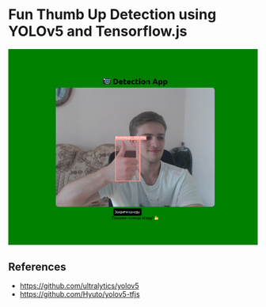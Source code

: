 # Fun Thumb Up Detection using YOLOv5 and Tensorflow.js

![](demo.png)


## References

- https://github.com/ultralytics/yolov5
- https://github.com/Hyuto/yolov5-tfjs

